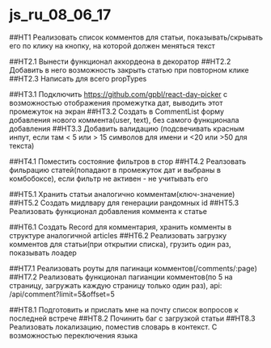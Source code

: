 # js_ru_08_06_17

##HT1 Реализовать список комментов для статьи, показывать/скрывать его по клику на кнопку, на которой должен меняться текст

##HT2.1 Вынести функционал аккордеона в декоратор 
##HT2.2 Добавить в него возможность закрыть статью при повторном клике
##HT2.3 Написать для всего propTypes

##HT3.1 Подключить https://github.com/gpbl/react-day-picker с возможностью отображения промежутка дат, выводить этот промежуток на экран 
##HT3.2 Создать в CommentList форму добавления нового коммента(user, text), без самого функционала добавления 
##HT3.3 Добавить валидацию (подсвечивать красным инпут, если там < 5 или > 15 символов для имени и <20 или >50 для текста)

##HT4.1 Поместить состояние фильтров в стор 
##HT4.2 Реалзовать фильрацию статей(попадают в промежуток дат и выбраны в комбобоксе), если фильтр не активен - не учитывать его

##HT5.1 Хранить статьи аналогично комментам(ключ-значение) 
##HT5.2 Создать мидлвару для генерации рандомных id 
##HT5.3 Реализовать функционал добавления коммента к статье

##HT6.1 Создать Record для комментария, хранить комменты в структуре аналогичной articles 
##HT6.2 Реализовать загрузку комментов для статьи(при открытии списка), грузить один раз, показывать лоадер

##HT7.1 Реализовать роуты для пагинаци комментов(/comments/:page) 
##HT7.2 Реализовать функционал пагианции комментов(по 5 на страницу, загружать каждую страницу только один раз), api: /api/comment?limit=5&offset=5

##HT8.1 Подготовить и прислать мне на почту список вопросов к последней встрече 
##HT8.2 Починить баг с загрузкой статьи 
##HT8.3 Реализовать локализацию, поместив словарь в контекст. С возможностью переключения языка